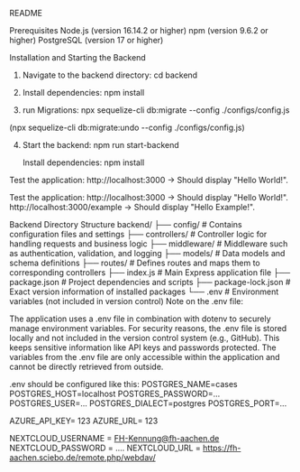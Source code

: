 README

Prerequisites
Node.js (version 16.14.2 or higher)
npm (version 9.6.2 or higher)
PostgreSQL (version 17 or higher)


Installation and Starting the Backend

1. Navigate to the backend directory:
cd backend

2. Install dependencies:
npm install

3. run Migrations:
npx sequelize-cli db:migrate --config ./configs/config.js

(npx sequelize-cli db:migrate:undo --config ./configs/config.js)

4. Start the backend:
npm run start-backend


    Install dependencies: npm install




Test the application:
http://localhost:3000 → Should display "Hello World!".



Test the application: http://localhost:3000 → Should display "Hello World!". http://localhost:3000/example → Should display "Hello Example!".

Backend Directory Structure backend/ ├── config/ # Contains configuration files and settings ├── controllers/ # Controller logic for handling requests and business logic ├── middleware/ # Middleware such as authentication, validation, and logging ├── models/ # Data models and schema definitions ├── routes/ # Defines routes and maps them to corresponding controllers ├── index.js # Main Express application file ├── package.json # Project dependencies and scripts ├── package-lock.json # Exact version information of installed packages └── .env # Environment variables (not included in version control) Note on the .env file:

The application uses a .env file in combination with dotenv to securely manage environment variables. For security reasons, the .env file is stored locally and not included in the version control system (e.g., GitHub). This keeps sensitive information like API keys and passwords protected. The variables from the .env file are only accessible within the application and cannot be directly retrieved from outside.


.env should be configured like this: 
POSTGRES_NAME=cases
POSTGRES_HOST=localhost
POSTGRES_PASSWORD=...
POSTGRES_USER=...
POSTGRES_DIALECT=postgres
POSTGRES_PORT=...

AZURE_API_KEY= 123
AZURE_URL= 123


NEXTCLOUD_USERNAME = FH-Kennung@fh-aachen.de
NEXTCLOUD_PASSWORD = ....
NEXTCLOUD_URL = https://fh-aachen.sciebo.de/remote.php/webdav/
